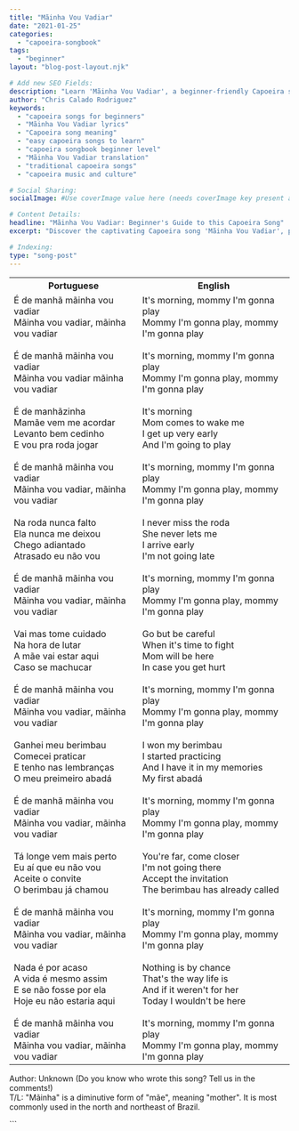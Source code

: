 ```yaml
---
title: "Mãinha Vou Vadiar"
date: "2021-01-25"
categories:
  - "capoeira-songbook"
tags:
  - "beginner"
layout: "blog-post-layout.njk"

# Add new SEO Fields:
description: "Learn 'Mãinha Vou Vadiar', a beginner-friendly Capoeira song. Explore lyrics, meaning, and cultural context of this popular song."
author: "Chris Calado Rodriguez"
keywords:
  - "capoeira songs for beginners"
  - "Mãinha Vou Vadiar lyrics"
  - "Capoeira song meaning"
  - "easy capoeira songs to learn"
  - "capoeira songbook beginner level"
  - "Mãinha Vou Vadiar translation"
  - "traditional capoeira songs"
  - "capoeira music and culture"

# Social Sharing:
socialImage: #Use coverImage value here (needs coverImage key present and value to populate)

# Content Details:
headline: "Mãinha Vou Vadiar: Beginner's Guide to this Capoeira Song"
excerpt: "Discover the captivating Capoeira song 'Mãinha Vou Vadiar', perfect for beginners looking to learn the fundamentals of Capoeira music and culture."

# Indexing:
type: "song-post"
---
```



<table class="capoeira-table">
    <tr class="header-row">
        <th>Portuguese</th>
        <th>English</th>
    </tr>
    <tr>
        <td>É de manhã mãinha vou vadiar<br>Mãinha vou vadiar, mãinha vou vadiar<br><br>É de manhã mãinha vou vadiar<br>Mãinha vou vadiar mãinha vou vadiar<br><br>É de manhãzinha<br>Mamãe vem me acordar<br>Levanto bem cedinho<br>E vou pra roda jogar<br><br>É de manhã mãinha vou vadiar<br>Mãinha vou vadiar, mãinha vou vadiar<br><br>Na roda nunca falto<br>Ela nunca me deixou<br>Chego adiantado<br>Atrasado eu não vou<br><br>É de manhã mãinha vou vadiar<br>Mãinha vou vadiar, mãinha vou vadiar<br><br>Vai mas tome cuidado<br>Na hora de lutar<br>A mãe vai estar aqui<br>Caso se machucar<br><br>É de manhã mãinha vou vadiar<br>Mãinha vou vadiar, mãinha vou vadiar<br><br>Ganhei meu berimbau<br>Comecei praticar<br>E tenho nas lembranças<br>O meu preimeiro abadá<br><br>É de manhã mãinha vou vadiar<br>Mãinha vou vadiar, mãinha vou vadiar<br><br>Tá longe vem mais perto<br>Eu aí que eu não vou<br>Aceite o convite<br>O berimbau já chamou<br><br>É de manhã mãinha vou vadiar<br>Mãinha vou vadiar, mãinha vou vadiar<br><br>Nada é por acaso<br>A vida é mesmo assim<br>E se não fosse por ela<br>Hoje eu não estaria aqui<br><br>É de manhã mãinha vou vadiar<br>Mãinha vou vadiar, mãinha vou vadiar</td>
        <td>It's morning, mommy I'm gonna play<br>Mommy I'm gonna play, mommy I'm gonna play<br><br>It's morning, mommy I'm gonna play<br>Mommy I'm gonna play, mommy I'm gonna play<br><br>It's morning<br>Mom comes to wake me<br>I get up very early<br>And I'm going to play<br><br>It's morning, mommy I'm gonna play<br>Mommy I'm gonna play, mommy I'm gonna play<br><br>I never miss the roda<br>She never lets me<br>I arrive early<br>I'm not going late<br><br>It's morning, mommy I'm gonna play<br>Mommy I'm gonna play, mommy I'm gonna play<br><br>Go but be careful<br>When it's time to fight<br>Mom will be here<br>In case you get hurt<br><br>It's morning, mommy I'm gonna play<br>Mommy I'm gonna play, mommy I'm gonna play<br><br>I won my berimbau<br>I started practicing<br>And I have it in my memories<br>My first abadá<br><br>It's morning, mommy I'm gonna play<br>Mommy I'm gonna play, mommy I'm gonna play<br><br>You're far, come closer<br>I'm not going there<br>Accept the invitation<br>The berimbau has already called<br><br>It's morning, mommy I'm gonna play<br>Mommy I'm gonna play, mommy I'm gonna play<br><br>Nothing is by chance<br>That's the way life is<br>And if it weren't for her<br>Today I wouldn't be here<br><br>It's morning, mommy I'm gonna play<br>Mommy I'm gonna play, mommy I'm gonna play</td>
    </tr>
</table>
<figcaption>

Author: Unknown (Do you know who wrote this song? Tell us in the comments!)<br>
T/L: "Mãinha" is a diminutive form of "mãe", meaning "mother". It is most commonly used in the north and northeast of Brazil.

</figcaption>
```